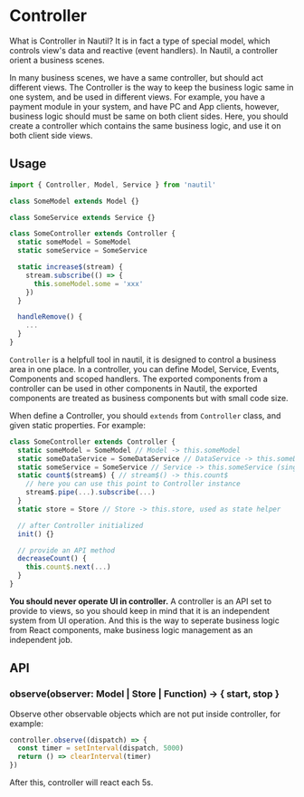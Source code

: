 # Controller

What is Controller in Nautil? It is in fact a type of special model, which controls view's data and reactive (event handlers). In Nautil, a controller orient a business scenes.

In many business scenes, we have a same controller, but should act different views. The Controller is the way to keep the business logic same in one system, and be used in different views. For example, you have a payment module in your system, and have PC and App clients, however, business logic should must be same on both client sides. Here, you should create a controller which contains the same business logic, and use it on both client side views.

## Usage

```js
import { Controller, Model, Service } from 'nautil'

class SomeModel extends Model {}

class SomeService extends Service {}

class SomeController extends Controller {
  static someModel = SomeModel
  static someService = SomeService

  static increase$(stream) {
    stream.subscribe(() => {
      this.someModel.some = 'xxx'
    })
  }

  handleRemove() {
    ...
  }
}
```

`Controller` is a helpfull tool in nautil, it is designed to control a business area in one place.
In a controller, you can define Model, Service, Events, Components and scoped handlers.
The exported components from a controller can be used in other components in Nautil, the exported components are treated as business components but with small code size.

When define a Controller, you should `extends` from `Controller` class, and given static properties. For example:

```js
class SomeController extends Controller {
  static someModel = SomeModel // Model -> this.someModel
  static someDataService = SomeDataService // DataService -> this.someDataService
  static someService = SomeService // Service -> this.someService (single instance)
  static count$(stream$) { // stream$() -> this.count$
    // here you can use this point to Controller instance
    stream$.pipe(...).subscribe(...)
  }
  static store = Store // Store -> this.store, used as state helper

  // after Controller initialized
  init() {}

  // provide an API method
  decreaseCount() {
    this.count$.next(...)
  }
}
```

**You should never operate UI in controller.** A controller is an API set to provide to views, so you should keep in mind that it is an independent system from UI operation. And this is the way to seperate business logic from React components, make business logic management as an independent job.

## API

### observe(observer: Model | Store | Function) -> { start, stop }

Observe other observable objects which are not put inside controller, for example:

```js
controller.observe((dispatch) => {
  const timer = setInterval(dispatch, 5000)
  return () => clearInterval(timer)
})
```

After this, controller will react each 5s.
